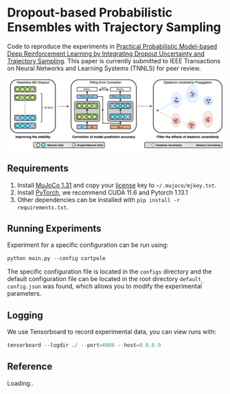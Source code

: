 # Dropout-based Probabilistic Ensembles with Trajectory Sampling

Code to reproduce the experiments in [Practical Probabilistic Model-based Deep Reinforcement Learning by Integrating Dropout Uncertainty and Trajectory Sampling](). This paper is currently submitted to IEEE Transactions on Neural Networks and Learning Systems (TNNLS) for peer review.

![Snipaste_2023-09-20_13-56-43](https://raw.githubusercontent.com/mrjun123/DPETS/main/images/method.png)

## Requirements

1. Install [MuJoCo 1.31](https://www.roboti.us/download.html) and copy your [license](https://www.roboti.us/file/mjkey.txt) key to `~/.mujoco/mjkey.txt`. 
2. Install [PyTorch](https://pytorch.org/get-started/previous-versions/), we recommend CUDA 11.6 and Pytorch 1.13.1
3. Other dependencies can be installed with `pip install -r requirements.txt`.

## Running Experiments

Experiment for a specific configuration can be run using:

```python
python main.py --config cartpole
```

The specific configuration file is located in the `configs` directory and the default configuration file can be located in the root directory `default_ config.json` was found, which allows you to modify the experimental parameters.

## Logging

We use Tensorboard to record experimental data, you can view runs with:

```python
tensorboard --logdir ./ --port=6006 --host=0.0.0.0
```

## Reference

Loading..

